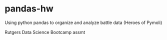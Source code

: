 # pandas-hw
Using python pandas to organize and analyze battle data (Heroes of Pymoli)

Rutgers Data Science Bootcamp assmt
